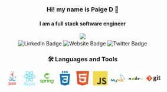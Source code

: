 <div id="header" align="center">
  <h3>Hi! my name is Paige D 👋</h3>
  <h4>I am a full stack software engineer</h3>
  <img src="https://media.giphy.com/media/QTfX9Ejfra3ZmNxh6B/giphy.gif" width="150"/>
  
  <div id="badges">
    <img src="https://img.shields.io/badge/LinkedIn-blue?style=for-the-badge&logo=linkedin&logoColor=white" alt="LinkedIn Badge"/>
    <img src="https://img.shields.io/badge/Website-gray?style=for-the-badge" alt="Website Badge"/>
    <img src="https://img.shields.io/badge/Twitter-blue?style=for-the-badge&logo=twitter&logoColor=white" alt="Twitter Badge"/>
  </div>
  


### :hammer_and_wrench: Languages and Tools
  <div>
    <img src="https://github.com/devicons/devicon/blob/master/icons/java/java-original-wordmark.svg" title="Java" alt="Java" width="40" height="40"/>&nbsp;
    <img src="https://github.com/devicons/devicon/blob/master/icons/react/react-original-wordmark.svg" title="React" alt="React" width="40" height="40"/>&nbsp;
    <img src="https://github.com/devicons/devicon/blob/master/icons/spring/spring-original-wordmark.svg" title="Spring" alt="Spring" width="40" height="40"/>&nbsp;
    <img src="https://github.com/devicons/devicon/blob/master/icons/css3/css3-plain-wordmark.svg"  title="CSS3" alt="CSS" width="40" height="40"/>&nbsp;
  <img src="https://github.com/devicons/devicon/blob/master/icons/html5/html5-original.svg" title="HTML5" alt="HTML" width="40" height="40"/>&nbsp;
  <img src="https://github.com/devicons/devicon/blob/master/icons/javascript/javascript-original.svg" title="JavaScript" alt="JavaScript" width="40" height="40"/>&nbsp;
  <img src="https://github.com/devicons/devicon/blob/master/icons/mysql/mysql-original-wordmark.svg" title="MySQL"  alt="MySQL" width="40" height="40"/>&nbsp;
  <img src="https://github.com/devicons/devicon/blob/master/icons/nodejs/nodejs-original-wordmark.svg" title="NodeJS" alt="NodeJS" width="40" height="40"/>&nbsp;
  <img src="https://github.com/devicons/devicon/blob/master/icons/git/git-original-wordmark.svg" title="Git" **alt="Git" width="40" height="40"/>
</div>
    
    
</div>
